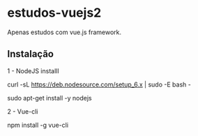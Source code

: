 # estudos-vuejs2

Apenas estudos com vue.js framework.

## Instalação

1 - NodeJS installl

curl -sL https://deb.nodesource.com/setup_6.x | sudo -E bash -

sudo apt-get install -y nodejs


2 - Vue-cli

npm install -g vue-cli


